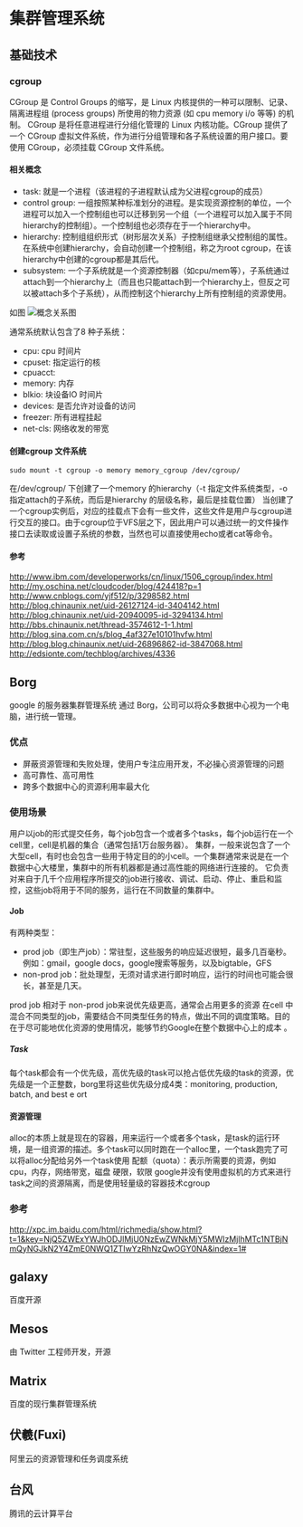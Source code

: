 # 集群管理系统

## 基础技术
### cgroup
CGroup 是 Control Groups 的缩写，是 Linux 内核提供的一种可以限制、记录、隔离进程组 (process groups) 所使用的物力资源 (如 cpu memory i/o 等等) 的机制。
CGroup 是将任意进程进行分组化管理的 Linux 内核功能。CGroup 提供了一个 CGroup 虚拟文件系统，作为进行分组管理和各子系统设置的用户接口。要使用 CGroup，必须挂载 CGroup 文件系统。

#### 相关概念
+ task: 就是一个进程（该进程的子进程默认成为父进程cgroup的成员）
+ control group: 一组按照某种标准划分的进程。是实现资源控制的单位，一个进程可以加入一个控制组也可以迁移到另一个组（一个进程可以加入属于不同hierarchy的控制组）。一个控制组也必须存在于一个hierarchy中。
+ hierarchy: 控制组组织形式（树形层次关系）子控制组继承父控制组的属性。在系统中创建hierarchy，会自动创建一个控制组，称之为root cgroup，在该hierarchy中创建的cgroup都是其后代。
+ subsystem: 一个子系统就是一个资源控制器（如cpu/mem等），子系统通过attach到一个hierarchy上（而且也只能attach到一个hierarchy上，但反之可以被attach多个子系统），从而控制这个hierarchy上所有控制组的资源使用。

如图
![概念关系图](http://www.ibm.com/developerworks/cn/linux/1506_cgroup/img001.png)

通常系统默认包含了8 种子系统：
+ cpu: cpu 时间片
+ cpuset: 指定运行的核
+ cpuacct: 
+ memory: 内存
+ blkio: 块设备IO 时间片
+ devices: 是否允许对设备的访问
+ freezer: 所有进程挂起
+ net-cls: 网络收发的带宽

#### 创建cgroup 文件系统
```
sudo mount -t cgroup -o memory memory_cgroup /dev/cgroup/
```
在/dev/cgroup/ 下创建了一个memory 的hierarchy（-t 指定文件系统类型，-o 指定attach的子系统，而后是hierarchy 的层级名称，最后是挂载位置）
当创建了一个cgroup实例后，对应的挂载点下会有一些文件，这些文件是用户与cgroup进行交互的接口。由于cgroup位于VFS层之下，因此用户可以通过统一的文件操作接口去读取或设置子系统的参数，当然也可以直接使用echo或者cat等命令。

#### 参考
<http://www.ibm.com/developerworks/cn/linux/1506_cgroup/index.html>
<http://my.oschina.net/cloudcoder/blog/424418?p=1>
<http://www.cnblogs.com/yjf512/p/3298582.html>
<http://blog.chinaunix.net/uid-26127124-id-3404142.html>
<http://blog.chinaunix.net/uid-20940095-id-3294134.html>
<http://bbs.chinaunix.net/thread-3574612-1-1.html>
<http://blog.sina.com.cn/s/blog_4af327e10101hvfw.html>
<http://blog.blog.chinaunix.net/uid-26896862-id-3847068.html>
<http://edsionte.com/techblog/archives/4336>


## Borg
google 的服务器集群管理系统
通过 Borg，公司可以将众多数据中心视为一个电脑，进行统一管理。

### 优点
+ 屏蔽资源管理和失败处理，使用户专注应用开发，不必操心资源管理的问题
+ 高可靠性、高可用性
+ 跨多个数据中心的资源利用率最大化

### 使用场景
用户以job的形式提交任务，每个job包含一个或者多个tasks，每个job运行在一个cell里，cell是机器的集合（通常包括1万台服务器）。
集群，一般来说包含了一个大型cell，有时也会包含一些用于特定目的的小cell。一个集群通常来说是在一个数据中心大楼里，集群中的所有机器都是通过高性能的网络进行连接的。
它负责对来自于几千个应用程序所提交的job进行接收、调试、启动、停止、重启和监控，这些job将用于不同的服务，运行在不同数量的集群中。

#### Job
有两种类型：
+ prod job（即生产job）：常驻型，这些服务的响应延迟很短，最多几百毫秒。例如：gmail，google docs，google搜索等服务，以及bigtable，GFS
+ non-prod job：批处理型，无须对请求进行即时响应，运行的时间也可能会很长，甚至是几天。

prod job 相对于 non-prod job来说优先级更高，通常会占用更多的资源
在cell 中混合不同类型的job，需要结合不同类型任务的特点，做出不同的调度策略。目的在于尽可能地优化资源的使用情况，能够节约Google在整个数据中心上的成本 。

##### Task
每个task都会有一个优先级，高优先级的task可以抢占低优先级的task的资源，优先级是一个正整数，borg里将这些优先级分成4类：monitoring, production, batch, and best e ort

#### 资源管理
alloc的本质上就是现在的容器，用来运行一个或者多个task，是task的运行环境，是一组资源的描述。多个task可以同时跑在一个alloc里，一个task跑完了可以将alloc分配给另外一个task使用
配额（quota）：表示所需要的资源，例如cpu，内存，网络带宽，磁盘
硬限，软限
google并没有使用虚拟机的方式来进行task之间的资源隔离，而是使用轻量级的容器技术cgroup

### 参考
<http://xpc.im.baidu.com/html/richmedia/show.html?t=1&key=NjQ5ZWExYWJhODJlMjU0NzEwZWNkMjY5MWIzMjlhMTc1NTBjNmQyNGJkN2Y4ZmE0NWQ1ZTIwYzRhNzQwOGY0NA&index=1#>

## galaxy
百度开源

## Mesos
由 Twitter 工程师开发，开源

## Matrix
百度的现行集群管理系统

## 伏羲(Fuxi)
阿里云的资源管理和任务调度系统

## 台风
腾讯的云计算平台


